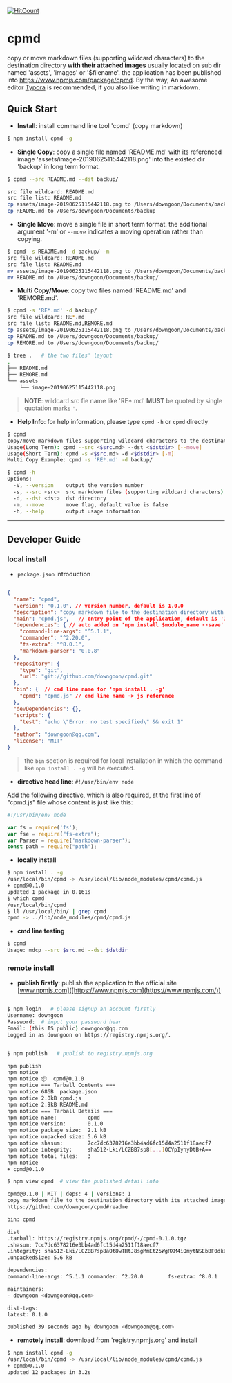 [![HitCount](http://hits.dwyl.io/downgoon/cpmd.svg)](http://hits.dwyl.io/downgoon/cpmd)

# cpmd



copy or move markdown files (supporting wildcard characters) to the destination directory **with their attached images** usually located on sub dir named 'assets', 'images' or '$filename'. the application has been published into https://www.npmjs.com/package/cpmd. By the way, An awesome editor [Typora](https://typora.io/) is recommended, if you also like writing in markdown.



## Quick Start



- **Install**: install command line tool 'cpmd' (copy markdown)

``` bash
$ npm install cpmd -g
```



- **Single Copy**: copy a single file named 'README.md' with its referenced image 'assets/image-20190625115442118.png' into the existed dir 'backup' in long term format.

``` bash
$ cpmd --src README.md --dst backup/

src file wildcard: README.md
src file list: README.md
cp assets/image-20190625115442118.png to /Users/downgoon/Documents/backup
cp README.md to /Users/downgoon/Documents/backup
```



- **Single Move**: move a single file in short term format. the additional argument '-m' or `--move` indicates a moving operation rather than copying.

``` bash
$ cpmd -s README.md -d backup/ -m
src file wildcard: README.md
src file list: README.md
mv assets/image-20190625115442118.png to /Users/downgoon/Documents/backup/
mv README.md to /Users/downgoon/Documents/backup/
```



- **Multi Copy/Move**: copy two files named 'README.md' and 'REMORE.md'.

``` bash
$ cpmd -s 'RE*.md' -d backup/  
src file wildcard: RE*.md
src file list: README.md,REMORE.md
cp assets/image-20190625115442118.png to /Users/downgoon/Documents/backup/
cp README.md to /Users/downgoon/Documents/backup/
cp REMORE.md to /Users/downgoon/Documents/backup/

$ tree .   # the two files' layout
.
├── README.md
├── REMORE.md
└── assets
    └── image-20190625115442118.png
```



> **NOTE**: wildcard src fie name like 'RE*.md' **MUST** be quoted by single quotation marks ``'``.



- **Help Info**: for help information, please type ``cpmd -h`` or ``cpmd`` directly



``` bash
$ cpmd
copy/move markdown files supporting wildcard characters to the destination directory **with its/their attached images** on local file paths
Usage(Long Term): cpmd --src <$src.md> --dst <$dstdir> [--move]
Usage(Short Term): cpmd -s <$src.md> -d <$dstdir> [-m]
Multi Copy Example: cpmd -s 'RE*.md' -d backup/

$ cpmd -h
Options:
  -V, --version    output the version number
  -s, --src <src>  src markdown files (supporting wildcard characters)
  -d, --dst <dst>  dst directory
  -m, --move       move flag, default value is false
  -h, --help       output usage information
```



----





## Developer Guide


### local install

- ``package.json`` introduction

``` json

{
  "name": "cpmd",
  "version": "0.1.0", // version number, default is 1.0.0
  "description": "copy markdown file to the destination directory with its attached images on local file paths",
  "main": "cpmd.js",   // entry point of the application, default is 'Index.js'
  "dependencies": { // auto added on 'npm install $module_name --save' executed
    "command-line-args": "^5.1.1",
    "commander": "^2.20.0",
    "fs-extra": "^8.0.1",
    "markdown-parser": "0.0.8"
  },
  "repository": {
    "type": "git",
    "url": "git://github.com/downgoon/cpmd.git"
  },
  "bin": {  // cmd line name for 'npm install . -g'
    "cpmd": "cpmd.js" // cmd line name -> js reference
  },
  "devDependencies": {},
  "scripts": {
    "test": "echo \"Error: no test specified\" && exit 1"
  },
  "author": "downgoon@qq.com",
  "license": "MIT"
}

```



> the ``bin`` section is required for local installation in which the command like ``npm install . -g`` will be executed.



- **directive head line**: ``#!/usr/bin/env node``

 Add the following directive, which is also required, at the first line of "cpmd.js" file whose content is just like this:

``` javascript
#!/usr/bin/env node

var fs = require('fs');
var fse = require("fs-extra");
var Parser = require('markdown-parser');
const path = require("path");

```

- **locally install**

``` bash
$ npm install . -g
/usr/local/bin/cpmd -> /usr/local/lib/node_modules/cpmd/cpmd.js
+ cpmd@0.1.0
updated 1 package in 0.161s
$ which cpmd
/usr/local/bin/cpmd
$ ll /usr/local/bin/ | grep cpmd
cpmd -> ../lib/node_modules/cpmd/cpmd.js
```



- **cmd line testing**

``` bash
$ cpmd
Usage: mdcp --src $src.md --dst $dstdir
```



### remote install



- **publish firstly**:  publish the application to the official site [www.npmjs.com]([https://www.npmjs.com](https://www.npmjs.com/))

``` bash

$ npm login   # please signup an account firstly
Username: downgoon
Password:  # input your password hear
Email: (this IS public) downgoon@qq.com
Logged in as downgoon on https://registry.npmjs.org/.


$ npm publish   # publish to registry.npmjs.org

npm publish
npm notice
npm notice 📦  cpmd@0.1.0
npm notice === Tarball Contents ===
npm notice 686B  package.json
npm notice 2.0kB cpmd.js
npm notice 2.9kB README.md
npm notice === Tarball Details ===
npm notice name:          cpmd
npm notice version:       0.1.0
npm notice package size:  2.1 kB
npm notice unpacked size: 5.6 kB
npm notice shasum:        7cc7dc6378216e3bb4ad6fc15d4a2511f18aecf7
npm notice integrity:     sha512-Lki/LCZBB7sp8[...]OCYpIyhyDtB+A==
npm notice total files:   3
npm notice
+ cpmd@0.1.0

$ npm view cpmd  # view the published detail info

cpmd@0.1.0 | MIT | deps: 4 | versions: 1
copy markdown file to the destination directory with its attached images on local file paths
https://github.com/downgoon/cpmd#readme

bin: cpmd

dist
.tarball: https://registry.npmjs.org/cpmd/-/cpmd-0.1.0.tgz
.shasum: 7cc7dc6378216e3bb4ad6fc15d4a2511f18aecf7
.integrity: sha512-Lki/LCZBB7sp8aOt8wTHtJ8sgMmEt25WgRXM4iQmytNSEbBF0dkL9+aomsvgIrGuCXtkyR2GJOCYpIyhyDtB+A==
.unpackedSize: 5.6 kB

dependencies:
command-line-args: ^5.1.1 commander: ^2.20.0        fs-extra: ^8.0.1          markdown-parser: 0.0.8

maintainers:
- downgoon <downgoon@qq.com>

dist-tags:
latest: 0.1.0

published 39 seconds ago by downgoon <downgoon@qq.com>
```



- **remotely install**: download from 'registry.npmjs.org' and install

``` bash
$ npm install cpmd -g
/usr/local/bin/cpmd -> /usr/local/lib/node_modules/cpmd/cpmd.js
+ cpmd@0.1.0
updated 12 packages in 3.2s

```
